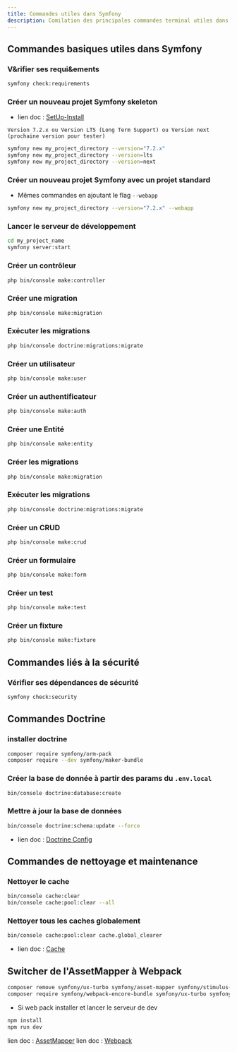 ```yaml
---
title: Commandes utiles dans Symfony
description: Comilation des principales commandes terminal utiles dans Symfony pour le développement d'applications web - Simon Chabrier
---
```


## Commandes basiques utiles dans Symfony


### V&rifier ses requi&ements

```bash
symfony check:requirements
```

### Créer un nouveau projet Symfony skeleton

- lien doc : [SetUp-Install](https://symfony.com/doc/current/setup.html)

`Version 7.2.x ou Version LTS (Long Term Support) ou Version next (prochaine version pour tester)`

```bash
symfony new my_project_directory --version="7.2.x" 
symfony new my_project_directory --version=lts
symfony new my_project_directory --version=next
```

### Créer un nouveau projet Symfony avec un projet standard

- Mêmes commandes en ajoutant le flag `--webapp`

```bash
symfony new my_project_directory --version="7.2.x" --webapp

```

### Lancer le serveur de développement

```bash
cd my_project_name
symfony server:start
```

### Créer un contrôleur

```bash
php bin/console make:controller
```

### Créer une migration

```bash
php bin/console make:migration
```

### Exécuter les migrations

```bash
php bin/console doctrine:migrations:migrate
```

### Créer un utilisateur

```bash
php bin/console make:user
```

### Créer un authentificateur

```bash
php bin/console make:auth
```

### Créer une Entité

```bash
php bin/console make:entity
```

### Créer les migrations

```bash
php bin/console make:migration
```

### Exécuter les migrations

```bash
php bin/console doctrine:migrations:migrate
```

### Créer un CRUD

```bash
php bin/console make:crud
```

### Créer un formulaire

```bash
php bin/console make:form
```

### Créer un test

```bash
php bin/console make:test
```

### Créer un fixture

```bash
php bin/console make:fixture
```

## Commandes liés à la sécurité

### Vérifier ses dépendances de sécurité

```bash
symfony check:security
```


## Commandes Doctrine

### installer doctrine 

```bash
composer require symfony/orm-pack
composer require --dev symfony/maker-bundle
```

### Créer la base de donnée à partir des params du `.env.local`

```bash
bin/console doctrine:database:create
```

### Mettre à jour la base de données

```bash
bin/console doctrine:schema:update --force
```

- lien doc : [Doctrine Config](https://symfony.com/doc/current/doctrine.html)

## Commandes de nettoyage et maintenance

### Nettoyer le cache

```bash
bin/console cache:clear
bin/console cache:pool:clear --all
```

### Nettoyer tous les caches globalement

```bash
bin/console cache:pool:clear cache.global_clearer
```

- lien doc : [Cache](https://symfony.com/doc/current/cache.html)

## Switcher de l'AssetMapper à Webpack

```bash
composer remove symfony/ux-turbo symfony/asset-mapper symfony/stimulus-bundle
composer require symfony/webpack-encore-bundle symfony/ux-turbo symfony/stimulus-bundle
```

- Si web pack installer et lancer le serveur de dev

```bash
npm install
npm run dev
```

lien doc : [AssetMapper](https://symfony.com/doc/current/frontend.html#assetmapper)
lien doc : [Webpack](https://symfony.com/doc/current/frontend/encore/installation.html)